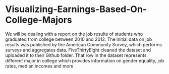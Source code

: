 # Visualizing-Earnings-Based-On-College-Majors
We will be dealing with a report on the job results of students who graduated from college between 2010 and 2012. The initial data on job results was published by the American Community Survey, which performs surveys and aggregates data. FiveThirtyEight cleaned the dataset and uploaded it to their Github folder. That row in the dataset represents different major in college which provides information on gender equality, job rates, median incomes and more
